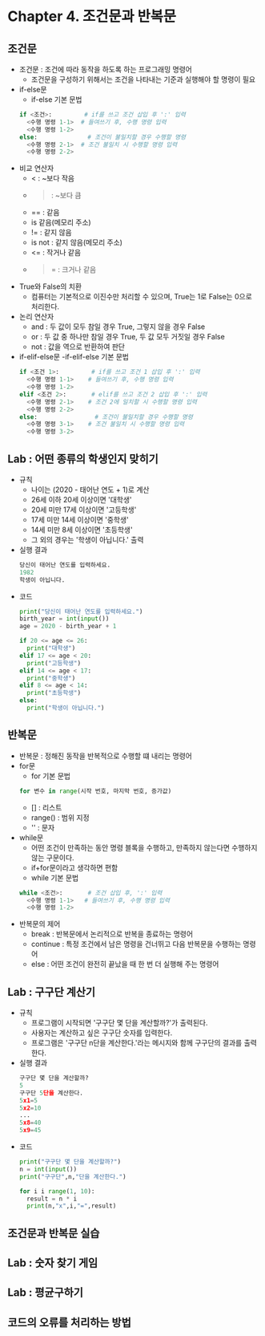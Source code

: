 # Chapter 4. 조건문과 반복문

## 조건문
- 조건문 : 조건에 따라 동작을 하도록 하는 프로그래밍 명령어
  - 조건문을 구성하기 위해서는 조건을 나타내는 기준과 실행해야 할 명령이 필요
- if-else문
  - if-else 기본 문법
  ```python
  if <조건>:         # if를 쓰고 조건 삽입 후 ':' 입력 
    <수행 명령 1-1>  # 들여쓰기 후, 수행 명령 입력
    <수행 명령 1-2>  
  else:              # 조건이 불일치할 경우 수행할 명령
    <수행 명령 2-1>  # 조건 불일치 시 수행할 명령 입력
    <수행 명령 2-2>
  ```
- 비교 연산자
  - < : ~보다 작음
  - > : ~보다 큼
  - == : 같음
  - is 같음(메모리 주소)
  - != : 같지 않음
  - is not : 같지 않음(메모리 주소)
  - <= : 작거나 같음
  - >= : 크거나 같음
- True와 False의 치환
  - 컴퓨터는 기본적으로 이진수만 처리할 수 있으며, True는 1로 False는 0으로 처리한다.
- 논리 연산자
  - and : 두 값이 모두 참일 경우 True, 그렇지 않을 경우 False
  - or : 두 값 중 하나만 참일 경우 True, 두 값 모두 거짓일 경우 False
  - not : 값을 역으로 반환하여 판단
- if-elif-else문
  -if-elif-else 기본 문법
  ```python
  if <조건 1>:         # if를 쓰고 조건 1 삽입 후 ':' 입력 
    <수행 명령 1-1>    # 들여쓰기 후, 수행 명령 입력
    <수행 명령 1-2>
  elif <조건 2>:       # elif를 쓰고 조건 2 삽입 후 ':' 입력
    <수행 명령 2-1>    # 조건 2에 일치할 시 수행할 명령 입력
    <수행 명령 2-2>
  else:                # 조건이 불일치할 경우 수행할 명령
    <수행 명령 3-1>    # 조건 불일치 시 수행할 명령 입력
    <수행 명령 3-2>
  ```
  
## Lab : 어떤 종류의 학생인지 맞히기
- 규칙
  - 나이는 (2020 - 태어난 연도 + 1)로 계산
  - 26세 이하 20세 이상이면 '대학생'
  - 20세 미만 17세 이상이면 '고등학생'
  - 17세 미만 14세 이상이면 '중학생'
  - 14세 미만 8세 이상이면 '초등학생'
  - 그 외의 경우는 '학생이 아닙니다.' 출력
- 실행 결과<br>
  ```python
  당신이 태어난 연도를 입력하세요.
  1982
  학생이 아닙니다.
  ```
- 코드
  ```python
  print("당신이 태어난 연도를 입력하세요.")
  birth_year = int(input())
  age = 2020 - birth_year + 1
  
  if 20 <= age <= 26:
    print("대학생")
  elif 17 <= age < 20:
    print("고등학생")
  elif 14 <= age < 17:
    print("중학생")
  elif 8 <= age < 14:
    print("초등학생")
  else:
    print("학생이 아닙니다.")
  ```
  
## 반복문
- 반복문 : 정해진 동작을 반복적으로 수행할 떄 내리는 명령어
- for문
  - for 기본 문법
  ```python
  for 변수 in range(시작 번호, 마지막 번호, 증가값)
  ```
  - [] : 리스트
  - range() : 범위 지정
  - '' : 문자
- while문
  - 어떤 조건이 만족하는 동안 명령 블록을 수행하고, 만족하지 않는다면 수행하지 않는 구문이다.
  - if+for문이라고 생각하면 편함
  - while 기본 문법
  ```python
  while <조건>:       # 조건 삽입 후, ':' 입력
    <수행 명령 1-1>   # 들여쓰기 후, 수행 명령 입력
    <수행 명령 1-2>
  ```
- 반복문의 제어
  - break : 반복문에서 논리적으로 반복을 종료하는 명령어
  - continue : 특정 조건에서 남은 명령을 건너뛰고 다음 반복문을 수행하는 명령어
  - else : 어떤 조건이 완전히 끝났을 때 한 번 더 실행해 주는 명령어
  
## Lab : 구구단 계산기
- 규칙
  - 프로그램이 시작되면 '구구단 몇 단을 계산할까?'가 출력된다.
  - 사용자는 계산하고 싶은 구구단 숫자를 입력한다.
  - 프로그램은 '구구단 n단을 계산한다.'라는 메시지와 함께 구구단의 결과를 출력한다.
- 실행 결과 <br>
  ```python
  구구단 몇 단을 계산할까?
  5
  구구단 5단을 계산한다.
  5x1=5
  5x2=10
  ...
  5x8=40
  5x9=45
  ```
- 코드 <br>
  ```python
  print("구구단 몇 단을 계산할까?")
  n = int(input())
  print("구구단",n,"단을 계산한다.")
  
  for i i range(1, 10):
    result = n * i
    print(n,"x",i,"=",result)
  ```
## 조건문과 반복문 실습

## Lab : 숫자 찾기 게임

## Lab : 평균구하기

## 코드의 오류를 처리하는 방법
